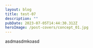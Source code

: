 ```yaml
---
layout: blog
title: test-07
description: ""
pubDate: 2023-07-05T14:44:30.312Z
heroImage: /post-covers/concept_01.jpg
---
```

a﻿sdmasdmkoasd